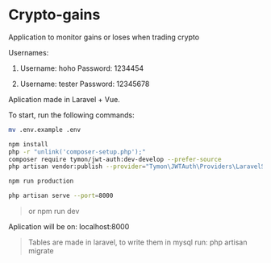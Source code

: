 # Crypto-gains
 Application to monitor gains or loses when trading crypto

Usernames:
 1. Username: hoho
    Password: 1234454

 2. Username: tester
    Password: 12345678

Aplication made in Laravel + Vue.

To start, run the following commands:

```sh
mv .env.example .env

npm install
php -r "unlink('composer-setup.php');"
composer require tymon/jwt-auth:dev-develop --prefer-source
php artisan vendor:publish --provider="Tymon\JWTAuth\Providers\LaravelServiceProvider"

npm run production

php artisan serve --port=8000
```

> or
npm run dev

Aplication will be on: localhost:8000

> Tables are made in laravel, to write them in mysql run:  php artisan migrate

